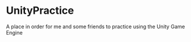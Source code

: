 UnityPractice
=============

A place in order for me and some friends to practice using the Unity Game Engine
